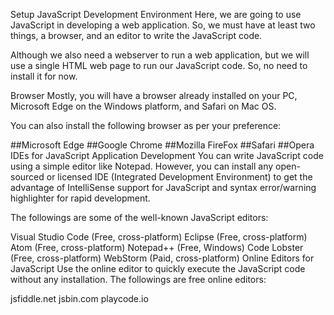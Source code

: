 Setup JavaScript Development Environment
Here, we are going to use JavaScript in developing a web application. So, we must have at least two things, a browser, and an editor to write the JavaScript code.

Although we also need a webserver to run a web application, but we will use a single HTML web page to run our JavaScript code. So, no need to install it for now.

Browser
Mostly, you will have a browser already installed on your PC, Microsoft Edge on the Windows platform, and Safari on Mac OS.

You can also install the following browser as per your preference:

##Microsoft Edge
##Google Chrome
##Mozilla FireFox
##Safari
##Opera
IDEs for JavaScript Application Development
You can write JavaScript code using a simple editor like Notepad. However, you can install any open-sourced or licensed IDE (Integrated Development Environment) to get the advantage of IntelliSense support for JavaScript and syntax error/warning highlighter for rapid development.

The followings are some of the well-known JavaScript editors:

Visual Studio Code (Free, cross-platform)
Eclipse (Free, cross-platform)
Atom (Free, cross-platform)
Notepad++ (Free, Windows)
Code Lobster (Free, cross-platform)
WebStorm (Paid, cross-platform)
Online Editors for JavaScript
Use the online editor to quickly execute the JavaScript code without any installation. The followings are free online editors:

jsfiddle.net
jsbin.com
playcode.io